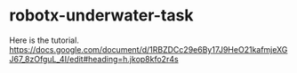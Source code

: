 # robotx-underwater-task

Here is the tutorial.
https://docs.google.com/document/d/1RBZDCc29e6By17J9HeO21kafmjeXGJ67_8zOfguL_4I/edit#heading=h.jkop8kfo2r4s
